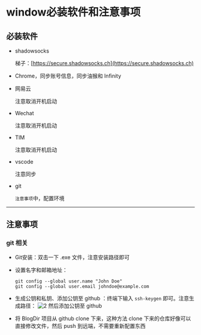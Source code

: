 # window必装软件和注意事项

## 必装软件

- shadowsocks

    梯子：[https://secure.shadowsocks.ch](https://secure.shadowsocks.ch)

- Chrome，同步账号信息，同步油猴和 Infinity

- 网易云

    注意取消开机启动

- Wechat

    注意取消开机启动

- TIM

    注意取消开机启动

- vscode

    注意同步

- git

    `注意事项`中，配置环境

---

## 注意事项

### git 相关

- Git安装：双击一下 .exe 文件，注意安装路径即可

- 设置名字和邮箱地址：

    ```shell
    git config --global user.name "John Doe"
    git config --global user.email johndoe@example.com
    ```

- 生成公钥和私钥、添加公钥至 github ：终端下输入 `ssh-keygen` 即可。注意生成路径：
    ![2](http://ww1.sinaimg.cn/large/006alGmrgy1g1dqybkchlj30r90fmwlt.jpg)
    然后添加公钥至 github

- 将 BlogDir 项目从 github clone 下来，这种方法 clone 下来的仓库好像可以直接修改文件，然后 push 到远端，不需要重新配置东西